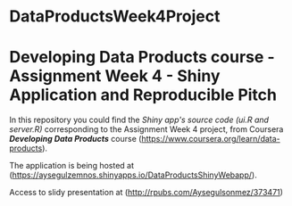 # DataProductsWeek4Project
# Developing Data Products course - Assignment Week 4 - Shiny Application and Reproducible Pitch

In this repository you could find the *Shiny app's source code (ui.R and server.R)* corresponding to the Assignment Week 4 project, from Coursera ***Developing Data Products*** course (https://www.coursera.org/learn/data-products).

The application is being hosted at  (https://aysegulzemnos.shinyapps.io/DataProductsShinyWebapp/).

Access to slidy presentation at   (http://rpubs.com/Aysegulsonmez/373471)
